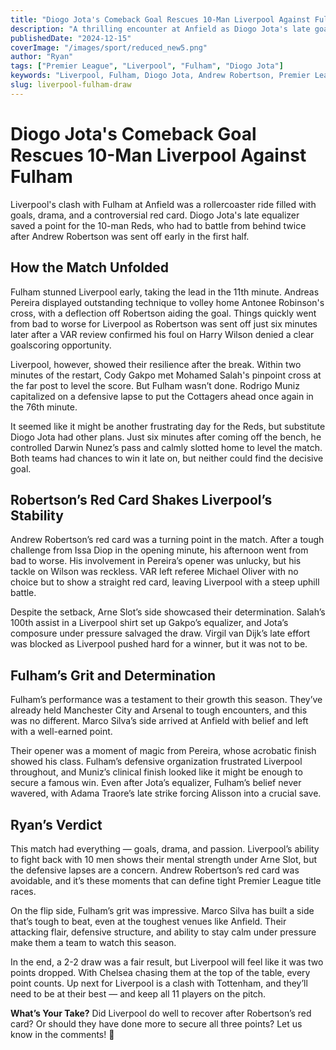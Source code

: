 ```yaml
---
title: "Diogo Jota's Comeback Goal Rescues 10-Man Liverpool Against Fulham"
description: "A thrilling encounter at Anfield as Diogo Jota's late goal salvages a point for 10-man Liverpool against Fulham, with Andrew Robertson's red card taking center stage."
publishedDate: "2024-12-15"
coverImage: "/images/sport/reduced_new5.png"
author: "Ryan"
tags: ["Premier League", "Liverpool", "Fulham", "Diogo Jota"]
keywords: "Liverpool, Fulham, Diogo Jota, Andrew Robertson, Premier League, Anfield, Arne Slot, Cody Gakpo, football match review"
slug: liverpool-fulham-draw
---
```


# Diogo Jota's Comeback Goal Rescues 10-Man Liverpool Against Fulham

Liverpool's clash with Fulham at Anfield was a rollercoaster ride filled with goals, drama, and a controversial red card. Diogo Jota's late equalizer saved a point for the 10-man Reds, who had to battle from behind twice after Andrew Robertson was sent off early in the first half.

## **How the Match Unfolded**

Fulham stunned Liverpool early, taking the lead in the 11th minute. Andreas Pereira displayed outstanding technique to volley home Antonee Robinson's cross, with a deflection off Robertson aiding the goal. Things quickly went from bad to worse for Liverpool as Robertson was sent off just six minutes later after a VAR review confirmed his foul on Harry Wilson denied a clear goalscoring opportunity.

Liverpool, however, showed their resilience after the break. Within two minutes of the restart, Cody Gakpo met Mohamed Salah's pinpoint cross at the far post to level the score. But Fulham wasn’t done. Rodrigo Muniz capitalized on a defensive lapse to put the Cottagers ahead once again in the 76th minute.

It seemed like it might be another frustrating day for the Reds, but substitute Diogo Jota had other plans. Just six minutes after coming off the bench, he controlled Darwin Nunez’s pass and calmly slotted home to level the match. Both teams had chances to win it late on, but neither could find the decisive goal.

## **Robertson’s Red Card Shakes Liverpool’s Stability**

Andrew Robertson’s red card was a turning point in the match. After a tough challenge from Issa Diop in the opening minute, his afternoon went from bad to worse. His involvement in Pereira’s opener was unlucky, but his tackle on Wilson was reckless. VAR left referee Michael Oliver with no choice but to show a straight red card, leaving Liverpool with a steep uphill battle.

Despite the setback, Arne Slot’s side showcased their determination. Salah’s 100th assist in a Liverpool shirt set up Gakpo’s equalizer, and Jota’s composure under pressure salvaged the draw. Virgil van Dijk’s late effort was blocked as Liverpool pushed hard for a winner, but it was not to be.

## **Fulham’s Grit and Determination**

Fulham’s performance was a testament to their growth this season. They’ve already held Manchester City and Arsenal to tough encounters, and this was no different. Marco Silva’s side arrived at Anfield with belief and left with a well-earned point.

Their opener was a moment of magic from Pereira, whose acrobatic finish showed his class. Fulham’s defensive organization frustrated Liverpool throughout, and Muniz’s clinical finish looked like it might be enough to secure a famous win. Even after Jota’s equalizer, Fulham’s belief never wavered, with Adama Traore’s late strike forcing Alisson into a crucial save.

## **Ryan’s Verdict**

This match had everything — goals, drama, and passion. Liverpool’s ability to fight back with 10 men shows their mental strength under Arne Slot, but the defensive lapses are a concern. Andrew Robertson’s red card was avoidable, and it’s these moments that can define tight Premier League title races.

On the flip side, Fulham’s grit was impressive. Marco Silva has built a side that’s tough to beat, even at the toughest venues like Anfield. Their attacking flair, defensive structure, and ability to stay calm under pressure make them a team to watch this season.

In the end, a 2-2 draw was a fair result, but Liverpool will feel like it was two points dropped. With Chelsea chasing them at the top of the table, every point counts. Up next for Liverpool is a clash with Tottenham, and they’ll need to be at their best — and keep all 11 players on the pitch.

**What’s Your Take?**
Did Liverpool do well to recover after Robertson’s red card? Or should they have done more to secure all three points? Let us know in the comments! 🚀
